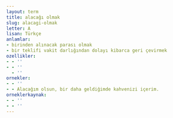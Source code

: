 ```yaml
---
layout: term
title: alacağı olmak
slug: alacagi-olmak
letter: A
lisan: Türkçe
anlamlar:
- birinden alınacak parası olmak
- bir teklifi vakit darlığından dolayı kibarca geri çevirmek
ozellikler:
- - ''
- - ''
  - ''
ornekler:
- - ''
- - Alacağım olsun, bir daha geldiğimde kahvenizi içerim.
orneklerkaynak:
- - ''
- - ''
---
```

